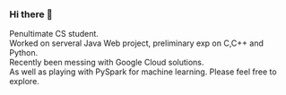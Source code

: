 ### Hi there 👋

<!--
**ICHx/ICHx** is a ✨ _special_ ✨ repository because its `README.md` (this file) appears on your GitHub profile.

Here are some ideas to get you started:

- 🔭 I’m currently working on ...
- 🌱 I’m currently learning ...
- 👯 I’m looking to collaborate on ...
- 🤔 I’m looking for help with ...
- 💬 Ask me about ...
- 📫 How to reach me: ...
- 😄 Pronouns: ...
- ⚡ Fun fact: ...
- 🏳️‍🌈 香港真係好靚
-->

Penultimate CS student.  
Worked on serveral Java Web project, preliminary exp on C,C++ and Python.  
Recently been messing with Google Cloud solutions.  
As well as playing with PySpark for machine learning.
Please feel free to explore.
